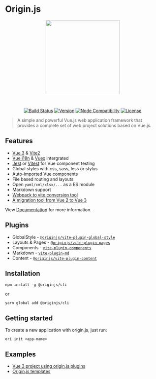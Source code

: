 # Origin.js

<p align="center"><img align="center" style="width:240px" src="./.github/originjs.png"/></p><br/>
<p align="center">
  <a href="https://github.com/originjs/origin.js/actions/workflows/ci.yml"><img src="https://github.com/originjs/origin.js/actions/workflows/ci.yml/badge.svg?branch=main" alt="Build Status"></a>
  <a href="https://www.npmjs.com/package/@originjs/cli"><img src="https://badgen.net/npm/v/@originjs/cli" alt="Version"></a>
  <a href="https://nodejs.org/en/about/releases/"><img src="https://img.shields.io/node/v/vite.svg" alt="Node Compatibility"></a>
  <a href="https://www.npmjs.com/package/@originjs/cli"><img src="https://badgen.net/npm/license/origin.js" alt="License"></a>
 </p>

> A simple and powerful Vue.js web application framework that provides a complete set of web project solutions based on Vue.js.

## Features
- [Vue 3](https://github.com/vuejs/vue-next) & [Vite2](https://github.com/vitejs/vite)
- [Vue i18n](https://github.com/intlify/vue-i18n-next) & [Vuex](https://github.com/vuejs/vue-next) intergrated
- [Jest](https://jestjs.io/) or [Vitest](https://vitest.dev/) for Vue component testing
- Global styles with css, sass, less or stylus
- Auto-imported Vue components
- File based routing and layouts
- Open `yaml/xml/xlsx/...` as a ES module
- Markdown support
- [Webpack to vite conversion tool](https://github.com/originjs/webpack-to-vite)
- [A migration tool from Vue 2 to Vue 3](https://github.com/originjs/vue-codemod)

View [Documentation](https://originjs.github.io/docs/en/) for more information.

## Plugins
- GlobalStyle - [`@originjs/vite-plugin-global-style`](https://github.com/originjs/origin.js/tree/main/packages/vite-plugin-global-style)
- Layouts & Pages - [`@originjs/vite-plugin-pages`](https://github.com/originjs/origin.js/tree/main/packages/vite-plugin-pages)
- Components - [`vite-plugin-components`](https://github.com/antfu/vite-plugin-components)
- Markdown - [`vite-plugin-md`](https://github.com/antfu/vite-plugin-md)
- Content - [`@originjs/vite-plugin-content`](https://github.com/originjs/origin.js/tree/main/packages/vite-plugin-content)

## Installation
```shell
npm install -g @originjs/cli
```
or
```shell
yarn global add @originjs/cli
```

## Getting started
To create a new application with origin.js, just run:
```shell
ori init <app-name>
```

## Examples
- [Vue 3 project using origin.js plugins](https://github.com/originjs/origin.js/tree/main/examples/vue3)
- [Origin.js templates](https://github.com/konpeki622/origin-demo)
